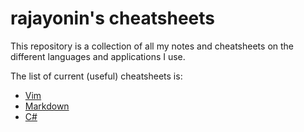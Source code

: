 # rajayonin's cheatsheets

This repository is a collection of all my notes and cheatsheets on the different languages and applications I use.  

The list of current (useful) cheatsheets is:
- [Vim](vim.md)
- [Markdown](markdown.md)
- [C#](csharp.md)